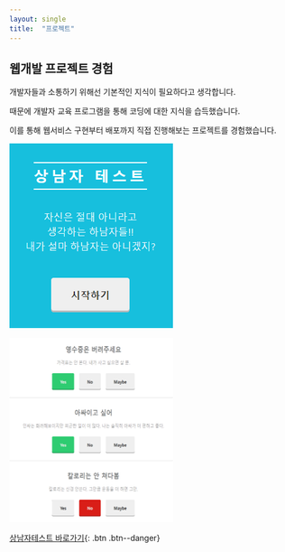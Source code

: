 ```yaml
---
layout: single
title:  "프로젝트"
---
```


## 웹개발 프로젝트 경험

개발자들과 소통하기 위해선 기본적인 지식이 필요하다고 생각합니다.

때문에 개발자 교육 프로그램을 통해 코딩에 대한 지식을 습득했습니다.

이를 통해 웹서비스 구현부터 배포까지 직접 진행해보는 프로젝트를 경험했습니다.

![상남자](../images/2021-03-21-13/상남자.PNG)



![[크기변환]123[크기변환]123테스트1](../images/2021-03-21-13/[크기변환]123[크기변환]123테스트1.PNG)

[상남자테스트 바로가기](https://sangnamza.netlify.app/){: .btn .btn--danger}

